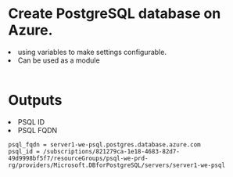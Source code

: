 # Create PostgreSQL database on Azure. 
<li>using variables to make settings configurable.
<li>Can be used as a module
<br><br>

# Outputs
<li>PSQL ID
<li>PSQL FQDN

```
psql_fqdn = server1-we-psql.postgres.database.azure.com
psql_id = /subscriptions/821279ca-1e18-4683-82d7-49d9998bf5f7/resourceGroups/psql-we-prd-rg/providers/Microsoft.DBforPostgreSQL/servers/server1-we-psql
````
